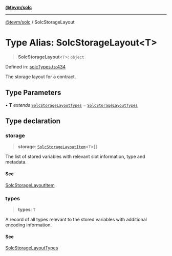 [**@tevm/solc**](../README.md)

***

[@tevm/solc](../globals.md) / SolcStorageLayout

# Type Alias: SolcStorageLayout\<T\>

> **SolcStorageLayout**\<`T`\>: `object`

Defined in: [solcTypes.ts:434](https://github.com/evmts/tevm-monorepo/blob/main/bundler-packages/solc/src/solcTypes.ts#L434)

The storage layout for a contract.

## Type Parameters

• **T** *extends* [`SolcStorageLayoutTypes`](SolcStorageLayoutTypes.md) = [`SolcStorageLayoutTypes`](SolcStorageLayoutTypes.md)

## Type declaration

### storage

> **storage**: [`SolcStorageLayoutItem`](SolcStorageLayoutItem.md)\<`T`\>[]

The list of stored variables with relevant slot information, type and metadata.

#### See

[SolcStorageLayoutItem](SolcStorageLayoutItem.md)

### types

> **types**: `T`

A record of all types relevant to the stored variables with additional encoding information.

#### See

[SolcStorageLayoutTypes](SolcStorageLayoutTypes.md)
